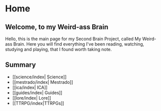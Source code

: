 # Home

## Welcome, to my Weird-ass Brain

Hello, this is the main page for my Second Brain Project, called My Weird-ass Brain. Here you will find everything I've been reading, watching, studying and playing, that I found worth taking note.

## Summary

- [[science/index| Science]]
- [[mestrado/index| Mestrado]]
- [[ica/index| ICA]] 
- [[guides/index| Guides]]
- [[lore/index| Lore]]
- [[TTRPG/index|TTRPGs]]